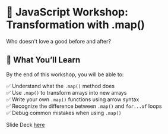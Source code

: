 # 👑 JavaScript Workshop: Transformation with .map() 
  Who doesn't love a good before and after?

## 🧠 What You’ll Learn

By the end of this workshop, you will be able to:

✅ Understand what the `.map()` method does  
✅ Use `.map()` to transform arrays into new arrays  
✅ Write your own `.map()` functions using arrow syntax  
✅ Recognize the difference between `.map()` and `for...of` loops  
✅ Debug common mistakes when using `.map()`

Slide Deck [here](https://docs.google.com/presentation/d/1ZJ6_E3aeKRG0pp2lhsjhdVGnaH02_ge0YfvMxcxlQyQ/edit?usp=sharing)

